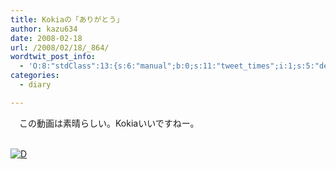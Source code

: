 ```yaml
---
title: Kokiaの「ありがとう」
author: kazu634
date: 2008-02-18
url: /2008/02/18/_864/
wordtwit_post_info:
  - 'O:8:"stdClass":13:{s:6:"manual";b:0;s:11:"tweet_times";i:1;s:5:"delay";i:0;s:7:"enabled";i:1;s:10:"separation";s:2:"60";s:7:"version";s:3:"3.7";s:14:"tweet_template";b:0;s:6:"status";i:2;s:6:"result";a:0:{}s:13:"tweet_counter";i:2;s:13:"tweet_log_ids";a:1:{i:0;i:3741;}s:9:"hash_tags";a:0:{}s:8:"accounts";a:1:{i:0;s:7:"kazu634";}}'
categories:
  - diary

---
```

<div class="section">
<p>
    　この動画は素晴らしい。Kokiaいいですねー。
</p>
  
<p>
<center>
</center>
</p>
  
<p>
<br /> <a href="http://d.hatena.ne.jp/video/youtube/DAcPPta0Gkw" onclick="__gaTracker('send', 'event', 'outbound-article', 'http://d.hatena.ne.jp/video/youtube/DAcPPta0Gkw', '');" alt="この動画を含む日記"><img src="http://d.hatena.ne.jp/images/d_entry.gif" alt="D" border="0" style="vertical-align: bottom;" title="この動画を含む日記" /></a>
</p></p>
</div>